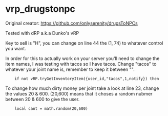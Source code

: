 # vrp_drugstonpc
Original creator: https://github.com/onlyserenity/drugsToNPCs

Tested with dRP a.k.a Dunko's vRP

Key to sell is "H", you can change on line 44 the (1, 74) to whatever control you want.

In order for this to actually work on your server you'll need to change the item names, I was testing with tacos so I have tacos.
Change "tacos" to whatever your joint name is, remember to keep it between "".
```
	if not vRP.tryGetInventoryItem({user_id,"tacos",1,notify}) then
```

To change how much dirty money per joint take a look at line 23, change the values 20 & 600. (20,600) means that it choses a random nubmer between 20 & 600 to give the user.
```
	local cant = math.random(20,600)
```
